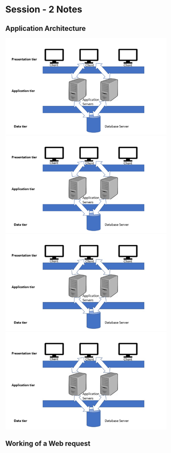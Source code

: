 # Session - 2 Notes

## Application Architecture

![3-Tier-Architecture](assets/3-tier-architecture.webp)
![3-Tier-Architecture](/assets/3-tier-architecture.webp)
![3-Tier-Architecture](assets/3-tier-architecture-copy.jpg)
![3-Tier-Architecture](/assets/3-tier-architecture-copy.jpg)

## Working of a Web request
